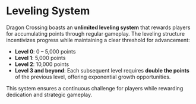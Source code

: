 # Leveling System

Dragon Crossing boasts an **unlimited leveling system** that rewards players for accumulating points through regular gameplay. The leveling structure incentivizes progress while maintaining a clear threshold for advancement:

* **Level 0**: 0 – 5,000 points
* **Level 1**: 5,000 points
* **Level 2**: 10,000 points
* **Level 3 and beyond**: Each subsequent level requires **double the points** of the previous level, offering exponential growth opportunities.

This system ensures a continuous challenge for players while rewarding dedication and strategic gameplay.

###
